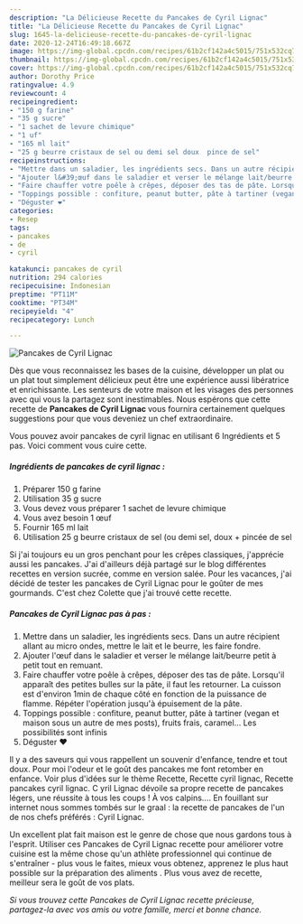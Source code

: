 ```yaml
---
description: "La Délicieuse Recette du Pancakes de Cyril Lignac"
title: "La Délicieuse Recette du Pancakes de Cyril Lignac"
slug: 1645-la-delicieuse-recette-du-pancakes-de-cyril-lignac
date: 2020-12-24T16:49:18.667Z
image: https://img-global.cpcdn.com/recipes/61b2cf142a4c5015/751x532cq70/pancakes-de-cyril-lignac-photo-principale-de-la-recette.jpg
thumbnail: https://img-global.cpcdn.com/recipes/61b2cf142a4c5015/751x532cq70/pancakes-de-cyril-lignac-photo-principale-de-la-recette.jpg
cover: https://img-global.cpcdn.com/recipes/61b2cf142a4c5015/751x532cq70/pancakes-de-cyril-lignac-photo-principale-de-la-recette.jpg
author: Dorothy Price
ratingvalue: 4.9
reviewcount: 4
recipeingredient:
- "150 g farine"
- "35 g sucre"
- "1 sachet de levure chimique"
- "1 uf"
- "165 ml lait"
- "25 g beurre cristaux de sel ou demi sel doux  pince de sel"
recipeinstructions:
- "Mettre dans un saladier, les ingrédients secs. Dans un autre récipient allant au micro ondes, mettre le lait et le beurre, les faire fondre."
- "Ajouter l&#39;œuf dans le saladier et verser le mélange lait/beurre petit à petit tout en remuant."
- "Faire chauffer votre poêle à crêpes, déposer des tas de pâte. Lorsqu&#39;il apparaît des petites bulles sur la pâte, il faut les retourner. La cuisson est d&#39;environ 1min de chaque côté en fonction de la puissance de flamme. Répéter l&#39;opération jusqu&#39;à épuisement de la pâte."
- "Toppings possible : confiture, peanut butter, pâte à tartiner (vegan et maison sous un autre de mes posts), fruits frais, caramel... Les possibilités sont infinis"
- "Déguster ❤️"
categories:
- Resep
tags:
- pancakes
- de
- cyril

katakunci: pancakes de cyril 
nutrition: 294 calories
recipecuisine: Indonesian
preptime: "PT11M"
cooktime: "PT34M"
recipeyield: "4"
recipecategory: Lunch

---
```



![Pancakes de Cyril Lignac](https://img-global.cpcdn.com/recipes/61b2cf142a4c5015/751x532cq70/pancakes-de-cyril-lignac-photo-principale-de-la-recette.jpg)

Dès que vous reconnaissez les bases de la cuisine, développer un plat ou un plat tout simplement délicieux peut être une expérience aussi libératrice et enrichissante. Les senteurs de votre maison et les visages des personnes avec qui vous la partagez sont inestimables. Nous espérons que cette recette de <strong> Pancakes de Cyril Lignac </strong> vous fournira certainement quelques suggestions pour que vous deveniez un chef extraordinaire.

<!--inarticleads1-->

Vous pouvez avoir pancakes de cyril lignac en utilisant 6 Ingrédients et 5 pas. Voici comment vous cuire cette.

##### Ingrédients de pancakes de cyril lignac :

1. Préparer 150 g farine
1. Utilisation 35 g sucre
1. Vous devez vous préparer 1 sachet de levure chimique
1. Vous avez besoin 1 œuf
1. Fournir 165 ml lait
1. Utilisation 25 g beurre cristaux de sel (ou demi sel, doux + pincée de sel


Si j&#39;ai toujours eu un gros penchant pour les crêpes classiques, j&#39;apprécie aussi les pancakes. J&#39;ai d&#39;ailleurs déjà partagé sur le blog différentes recettes en version sucrée, comme en version salée. Pour les vacances, j&#39;ai décidé de tester les pancakes de Cyril Lignac pour le goûter de mes gourmands. C&#39;est chez Colette que j&#39;ai trouvé cette recette. 

<!--inarticleads2-->

##### Pancakes de Cyril Lignac pas à pas :

1. Mettre dans un saladier, les ingrédients secs. Dans un autre récipient allant au micro ondes, mettre le lait et le beurre, les faire fondre.
1. Ajouter l&#39;œuf dans le saladier et verser le mélange lait/beurre petit à petit tout en remuant.
1. Faire chauffer votre poêle à crêpes, déposer des tas de pâte. Lorsqu&#39;il apparaît des petites bulles sur la pâte, il faut les retourner. La cuisson est d&#39;environ 1min de chaque côté en fonction de la puissance de flamme. Répéter l&#39;opération jusqu&#39;à épuisement de la pâte.
1. Toppings possible : confiture, peanut butter, pâte à tartiner (vegan et maison sous un autre de mes posts), fruits frais, caramel... Les possibilités sont infinis
1. Déguster ❤️


Il y a des saveurs qui vous rappellent un souvenir d&#39;enfance, tendre et tout doux. Pour moi l&#39;odeur et le goût des pancakes me font retomber en enfance. Voir plus d&#39;idées sur le thème Recette, Recette cyril lignac, Recette pancakes cyril lignac. C yril Lignac dévoile sa propre recette de pancakes légers, une réussite à tous les coups ! À vos calpins…. En fouillant sur internet nous sommes tombés sur le graal : la recette de pancakes de l&#39;un de nos chefs préférés : Cyril Lignac. 

<!--inarticleads1-->

<p>
Un excellent plat fait maison est le genre de chose que nous gardons tous à l'esprit. Utiliser ces Pancakes de Cyril Lignac recette pour améliorer votre cuisine est la même chose qu'un athlète professionnel qui continue de s'entraîner - plus vous le faites, mieux vous obtenez, apprenez le plus haut possible sur la préparation des aliments . Plus vous avez de recette, meilleur sera le goût de vos plats.
</p>

<p>
<i>Si vous trouvez cette Pancakes de Cyril Lignac recette précieuse, partagez-la avec vos amis ou votre famille, merci et bonne chance.</i>
</p>
